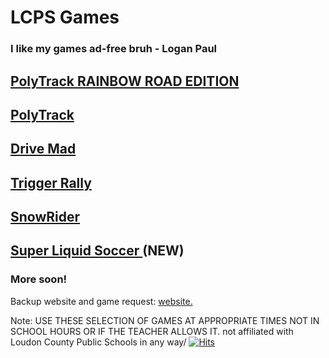 # LCPS Games
### I like my games ad-free bruh - Logan Paul
## [ PolyTrack RAINBOW ROAD EDITION ](https://lcpsgames.github.io/PolyTrackRainbowRoad/) 
## [PolyTrack](https://lcpsgames.github.io/polytrack/) 
## [ Drive Mad ](https://lcpsgames.github.io/drivemad/) 
## [ Trigger Rally ](https://lcpsgames.github.io/TriggerRally/) 
## [ SnowRider](https://lcpsgames.github.io/snowrider/) 
## [ Super Liquid Soccer ](https://lcpsgames.github.io/superliquidsoccer/) (NEW)
### More soon!
Backup website and game request: [ website. ](https://docs.google.com/document/d/1IOgdC2Of6N7-YVqLnDj1ciCKKoAffewma-MZDlP2Sg0/edit?usp=sharing)





Note: USE THESE SELECTION OF GAMES AT APPROPRIATE TIMES NOT IN SCHOOL HOURS OR IF THE TEACHER ALLOWS IT.
not affiliated with Loudon County Public Schools in any way/
[![Hits](https://hits.seeyoufarm.com/api/count/incr/badge.svg?url=https%3A%2F%2Flcpsgames.github.io%2Fgames%2F&count_bg=%2379C83D&title_bg=%23555555&icon=&icon_color=%23E7E7E7&title=hits&edge_flat=false)](https://hits.seeyoufarm.com)
